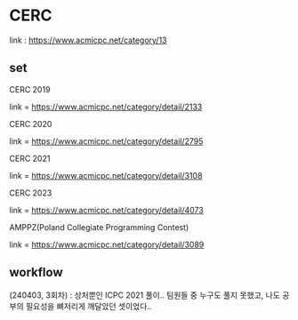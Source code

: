 # CERC #

link : https://www.acmicpc.net/category/13

## set ##

CERC 2019

link = https://www.acmicpc.net/category/detail/2133

CERC 2020

link = https://www.acmicpc.net/category/detail/2795

CERC 2021

link = https://www.acmicpc.net/category/detail/3108

CERC 2023 

link = https://www.acmicpc.net/category/detail/4073 

AMPPZ(Poland Collegiate Programming Contest)

link = https://www.acmicpc.net/category/detail/3089


## workflow

(240403, 3회차) : 상처뿐인 ICPC 2021 풀이.. 팀원들 중 누구도 풀지 못했고, 나도 공부의 필요성을 뼈저리게 깨달았던 셋이었다.. 
